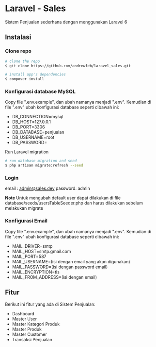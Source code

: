 # Laravel - Sales
Sistem Penjualan sederhana dengan menggunakan Laravel 6

## Instalasi
### Clone repo

```bash
# clone the repo
$ git clone https://github.com/andrewfeb/laravel_sales.git

# install app's dependencies
$ composer install
```

### Konfigurasi database MySQL
Copy file ".env.example", dan ubah namanya menjadi ".env". Kemudian di file ".env" ubah konfigurasi database seperti dibawah ini:
- DB_CONNECTION=mysql
- DB_HOST=127.0.0.1
- DB_PORT=3306
- DB_DATABASE=penjualan
- DB_USERNAME=root
- DB_PASSWORD=

Run Laravel migration

```bash
# run database migration and seed
$ php artisan migrate:refresh --seed
```

### Login
email   : admin@sales.dev
password: admin

**Note**
Untuk mengubah default user dapat dilakukan di file database/seeds/usersTableSeeder.php dan harus dilakukan sebelum melakukan migrate

### Konfigurasi Email
Copy file ".env.example", dan ubah namanya menjadi ".env". Kemudian di file ".env" ubah konfigurasi database seperti dibawah ini:
- MAIL_DRIVER=smtp
- MAIL_HOST=smtp.gmail.com
- MAIL_PORT=587
- MAIL_USERNAME=(isi dengan email yang akan digunakan)
- MAIL_PASSWORD=(isi dengan password email)
- MAIL_ENCRYPTION=tls
- MAIL_FROM_ADDRESS=(isi dengan email)

## Fitur
Berikut ini fitur yang ada di Sistem Penjualan:
- Dashboard
- Master User
- Master Kategori Produk
- Master Produk
- Master Customer
- Transaksi Penjualan